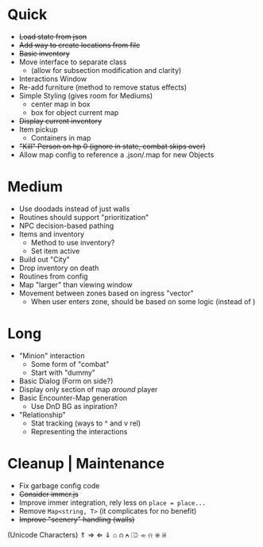 # Quick
* ~~Load state from json~~
* ~~Add way to create locations from file~~
* ~~Basic inventory~~
* Move interface to separate class 
  * (allow for subsection modification and clarity)
* Interactions Window
* Re-add furniture (method to remove status effects)
* Simple Styling (gives room for Mediums)
  * center map in box
  * box for object current map
* ~~Display current inventory~~
* Item pickup
  * Containers in map
* ~~"Kill" Person on hp 0 (ignore in state, combat skips over)~~
* Allow map config to reference a .json/.map for new Objects

# Medium
* Use doodads instead of just walls
* Routines should support "prioritization"
* NPC decision-based pathing
* Items and inventory
  * Method to use inventory?
  * Set item active
* Build out "City"
* Drop inventory on death
* Routines from config
* Map "larger" than viewing window
* Movement between zones based on ingress "vector"
  * When user enters zone, should be based on some logic (instead of )

# Long
* "Minion" interaction
  * Some form of "combat"
  * Start with "dummy"
* Basic Dialog (Form on side?)
* Display only section of map *around* player
* Basic Encounter-Map generation
  * Use DnD BG as inpiration?
* "Relationship"
  * Stat tracking (ways to ^ and v rel)
  * Representing the interactions

# Cleanup | Maintenance
* Fix garbage config code
* ~~Consider immer.js~~
* Improve immer integration, rely less on `place = place...`
* Remove `Map<string, T>` (it complicates for no benefit)
* ~~Improve "scenery" handling (walls)~~



(Unicode Characters)
⇑ ⇒ ⇐ ⇓
⌂ ⍝ ⍲ ⎄
⌯ ⍾ ⎈ ⍯
